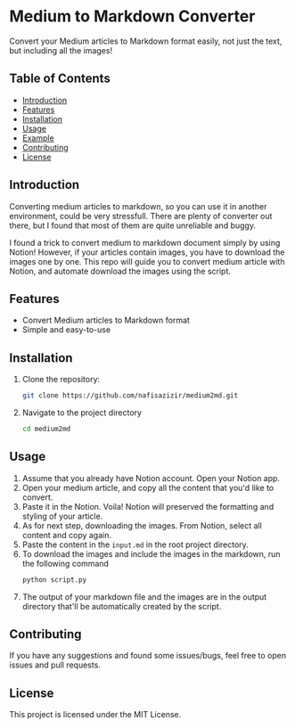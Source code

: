 # Medium to Markdown Converter

Convert your Medium articles to Markdown format easily, not just the text, but including all the images!

## Table of Contents
- [Introduction](#introduction)
- [Features](#features)
- [Installation](#installation)
- [Usage](#usage)
- [Example](#example)
- [Contributing](#contributing)
- [License](#license)

## Introduction

Converting medium articles to markdown, so you can use it in another environment, could be very stressfull. There are plenty of converter out there, but I found that most of them are quite unreliable and buggy.

I found a trick to convert medium to markdown document simply by using Notion! However, if your articles contain images, you have to download the images one by one. This repo will guide you to convert medium article with Notion, and automate download the images using the script.

## Features

- Convert Medium articles to Markdown format
- Simple and easy-to-use

## Installation

1. Clone the repository:
   ```bash
   git clone https://github.com/nafisazizir/medium2md.git
   ```
2. Navigate to the project directory
   ```bash
   cd medium2md
   ```

## **Usage**

1. Assume that you already have Notion account. Open your Notion app.
2. Open your medium article, and copy all the content that you'd like to convert.
3. Paste it in the Notion. Voila! Notion will preserved the formatting and styling of your article.
4. As for next step, downloading the images. From Notion, select all content and copy again.
5. Paste the content in the ```input.md``` in the root project directory.
6. To download the images and include the images in the markdown, run the following command
   ```bash
   python script.py
   ```
7. The output of your markdown file and the images are in the output directory that'll be automatically created by the script.

## **Contributing**

If you have any suggestions and found some issues/bugs, feel free to open issues and pull requests.

## **License**

This project is licensed under the MIT License.
